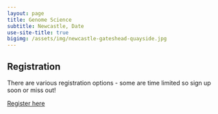 ```yaml
---
layout: page
title: Genome Science
subtitle: Newcastle, Date
use-site-title: true
bigimg: /assets/img/newcastle-gateshead-quayside.jpg
---
```


## Registration

There are various registration options - some are time limited so sign up soon or miss out!

[Register here](https://register.oxfordabstracts.com/event/74773)



